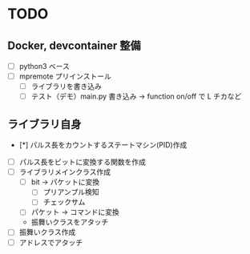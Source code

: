# TODO

## Docker, devcontainer 整備

- [ ] python3 ベース
- [ ] mpremote プリインストール
  - [ ] ライブラリを書き込み
  - [ ] テスト（デモ）main.py 書き込み -> function on/off で L チカなど

## ライブラリ自身

- [*] パルス長をカウントするステートマシン(PID)作成
- [ ] パルス長をビットに変換する関数を作成
- [ ] ライブラリメインクラス作成
  - [ ] bit -> パケットに変換
    - [ ] プリアンプル検知
    - [ ] チェックサム
  - [ ] パケット -> コマンドに変換
  - 振舞いクラスをアタッチ
- [ ] 振舞いクラス作成
- [ ] アドレスでアタッチ
